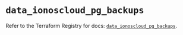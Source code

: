 # `data_ionoscloud_pg_backups`

Refer to the Terraform Registry for docs: [`data_ionoscloud_pg_backups`](https://registry.terraform.io/providers/ionos-cloud/ionoscloud/6.7.6/docs/data-sources/pg_backups).
